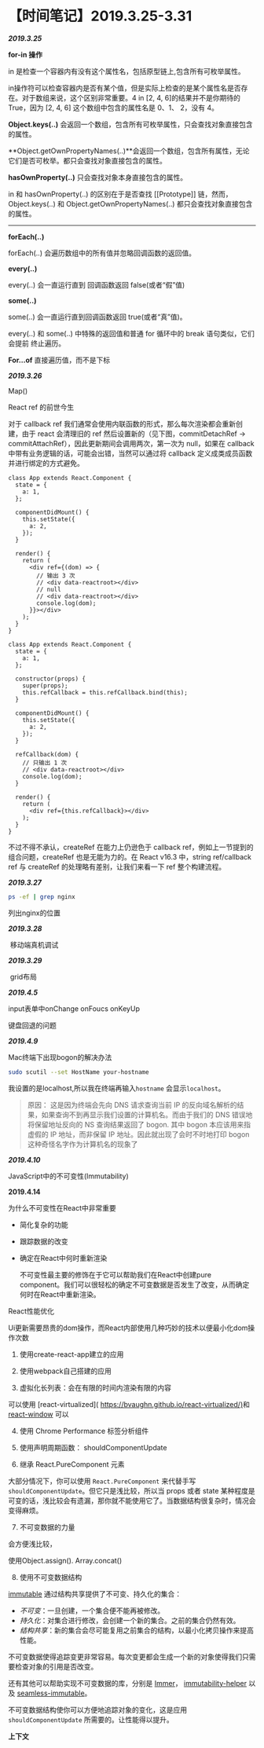 # 【时间笔记】2019.3.25-3.31

***2019.3.25***



**for-in 操作** 

in 是检查一个容器内有没有这个属性名，包括原型链上,包含所有可枚举属性。

in操作符可以检查容器内是否有某个值，但是实际上检查的是某个属性名是否存在。对于数组来说，这个区别非常重要。4 in [2, 4, 6]的结果并不是你期待的 True，因为 [2, 4, 6] 这个数组中包含的属性名是 0、1、
2，没有 4。

**Object.keys(..)** 会返回一个数组，包含所有可枚举属性，只会查找对象直接包含的属性。

**Object.getOwnPropertyNames(..)**会返回一个数组，包含所有属性，无论它们是否可枚举。都只会查找对象直接包含的属性。

 **hasOwnProperty(..)** 只会查找对象本身直接包含的属性。

in 和 hasOwnProperty(..) 的区别在于是否查找 [[Prototype]] 链，然而，Object.keys(..)
和 Object.getOwnPropertyNames(..) 都只会查找对象直接包含的属性。

---

**forEach(..)**

forEach(..) 会遍历数组中的所有值并忽略回调函数的返回值。

**every(..)** 

every(..) 会一直运行直到 回调函数返回 false(或者“假”值) 

 **some(..)**

some(..) 会一直运行直到回调函数返回 true(或者“真”值)。

every(..) 和 some(..) 中特殊的返回值和普通 for 循环中的 break 语句类似，它们会提前
终止遍历。

**For…of** 直接遍历值，而不是下标

***2019.3.26***



Map()

React ref 的前世今生

对于 callback ref 我们通常会使用内联函数的形式，那么每次渲染都会重新创建，由于 react 会清理旧的 ref 然后设置新的（见下图，commitDetachRef -> commitAttachRef），因此更新期间会调用两次，第一次为 null，如果在 callback 中带有业务逻辑的话，可能会出错，当然可以通过将 callback 定义成类成员函数并进行绑定的方式避免。

```react
class App extends React.Component {
  state = {
    a: 1,
  };
  
  componentDidMount() {
    this.setState({
      a: 2,
    });
  }
  
  render() {
    return (
      <div ref={(dom) => {
        // 输出 3 次
        // <div data-reactroot></div>
        // null
        // <div data-reactroot></div>
        console.log(dom);
      }}></div>
    );
  }
}

class App extends React.Component {
  state = {
    a: 1,
  };

  constructor(props) {
    super(props);
    this.refCallback = this.refCallback.bind(this);
  }
  
  componentDidMount() {
    this.setState({
      a: 2,
    });
  }

  refCallback(dom) {
    // 只输出 1 次
    // <div data-reactroot></div>
    console.log(dom);
  }
  
  render() {
    return (
      <div ref={this.refCallback}></div>
    );
  }
}
```

不过不得不承认，createRef 在能力上仍逊色于 callback ref，例如上一节提到的组合问题，createRef 也是无能为力的。在 React v16.3 中，string ref/callback ref 与 createRef 的处理略有差别，让我们来看一下 ref 整个构建流程。

***2019.3.27***



```bash
ps -ef | grep nginx
```

列出nginx的位置

***2019.3.28***



​	移动端真机调试

***2019.3.29***



​	grid布局

***2019.4.5*** 



input表单中onChange onFoucs onKeyUp

键盘回退的问题



***2019.4.9***

Mac终端下出现bogon的解决办法

```bash
sudo scutil --set HostName your-hostname
```

我设置的是localhost,所以我在终端再输入`hostname` 会显示`localhost`。

> 原因：
>  这是因为终端会先向 DNS 请求查询当前 IP 的反向域名解析的结果，如果查询不到再显示我们设置的计算机名。而由于我们的 DNS 错误地将保留地址反向的 NS 查询结果返回了 bogon. 其中 bogon 本应该用来指虚假的 IP 地址，而非保留 IP 地址。因此就出现了会时不时地打印 bogon 这种奇怪名字作为计算机名的现象了



***2019.4.10***

JavaScript中的不可变性(Immutability)



**2019.4.14**

为什么不可变性在React中非常重要

- 简化复杂的功能

- 跟踪数据的改变

- 确定在React中何时重新渲染

  不可变性最主要的修饰在于它可以帮助我们在React中创建pure component。我们可以很轻松的确定不可变数据是否发生了改变，从而确定何时在React中重新渲染。

  

React性能优化

Ui更新需要昂贵的dom操作，而React内部使用几种巧妙的技术以便最小化dom操作次数

1. 使用create-react-app建立的应用

2. 使用webpack自己搭建的应用



3. 虚拟化长列表：会在有限的时间内渲染有限的内容

 可以使用  [react-virtualized]( <https://bvaughn.github.io/react-virtualized/)>和[react-window]( https://react-window.now.sh/) 可以



4. 使用 Chrome Performance 标签分析组件



5. 使用声明周期函数： shouldComponentUpdate

6. 继承 React.PureComponent 元素

大部分情况下，你可以使用 `React.PureComponent` 来代替手写 `shouldComponentUpdate`。但它只是浅比较，所以当 props 或者 state 某种程度是可变的话，浅比较会有遗漏，那你就不能使用它了。当数据结构很复杂时，情况会变得麻烦。

7. 不可变数据的力量

会方便浅比较，

使用Object.assign(). Array.concat()



8. 使用不可变数据结构

[immutable](<https://github.com/immutable-js/immutable-js>) 通过结构共享提供了不可变、持久化的集合： 

- *不可变*：一旦创建，一个集合便不能再被修改。
- *持久化*：对集合进行修改，会创建一个新的集合。之前的集合仍然有效。
- *结构共享*：新的集合会尽可能复用之前集合的结构，以最小化拷贝操作来提高性能。

不可变数据使得追踪变更非常容易。每次变更都会生成一个新的对象使得我们只需要检查对象的引用是否改变。

还有其他可以帮助实现不可变数据的库，分别是 [Immer](https://github.com/mweststrate/immer)， [immutability-helper](https://github.com/kolodny/immutability-helper) 以及 [seamless-immutable](https://github.com/rtfeldman/seamless-immutable)。

不可变数据结构使你可以方便地追踪对象的变化，这是应用 `shouldComponentUpdate` 所需要的。让性能得以提升。





**上下文**

